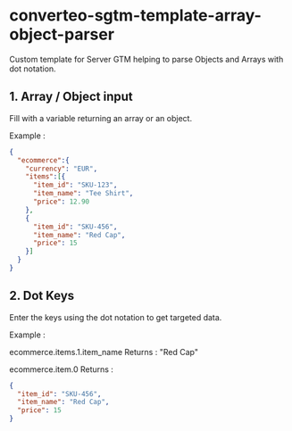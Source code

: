 # converteo-sgtm-template-array-object-parser
Custom template for Server GTM helping to parse Objects and Arrays with dot notation.

## 1. Array / Object input
Fill with a variable returning an array or an object.

Example :
```json
{
  "ecommerce":{
    "currency": "EUR",
    "items":[{
      "item_id": "SKU-123",
      "item_name": "Tee Shirt",
      "price": 12.90
    },
    {
      "item_id": "SKU-456",
      "item_name": "Red Cap",
      "price": 15
    }]
  }
}
```

## 2. Dot Keys
Enter the keys using the dot notation to get targeted data.

Example :

ecommerce.items.1.item_name 
Returns : "Red Cap"


ecommerce.item.0 
Returns :
```json
{
  "item_id": "SKU-456",
  "item_name": "Red Cap",
  "price": 15
}
```
